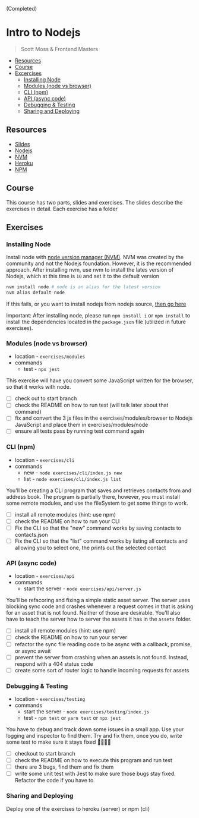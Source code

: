 (Completed)

# Intro to Nodejs

> Scott Moss & Frontend Masters

- [Resources](#resources)
- [Course](#course)
- [Excercises](#excercises)
  - [Installing Node](#installing-node)
  - [Modules (node vs browser)](#modules-node-vs-browser)
  - [CLI (npm)](#cli-npm)
  - [API (async code)](#api-async-code)
  - [Debugging & Testing](#debugging--testing)
  - [Sharing and Deploying](#sharing-and-deploying)

## Resources

- [Slides](https://slides.com/scotups/deck/fullscreen)
- [Nodejs](https://nodejs.org/en/)
- [NVM](https://github.com/creationix/nvm)
- [Heroku](https://heroku.com)
- [NPM](https://www.npmjs.com/)

## Course

This course has two parts, slides and exercises. The slides describe the exercises in detail. Each exercise has a folder

## Exercises

### Installing Node

Install node with [node version manager (NVM)](https://github.com/creationix/nvm#installation). NVM was created by the community and not the Nodejs foundation. However, it is the recommended approach. After installing nvm, use nvm to install the lates version of Nodejs, which at this time is `10` and set it to the default version

```bash
nvm install node # node is an alias for the latest version
nvm alias default node
```

If this fails, or you want to install nodejs from nodejs source, [then go here](https://nodejs.org/en/)

Important: After installing node, please run `npm install i` or `npm install` to install the dependencies located in the `package.json` file (utilized in future exercises).

### Modules (node vs browser)

- location - `exercises/modules`
- commands
  - test - `npx jest`

This exercise will have you convert some JavaScript written for the browser, so that it works with node.

- [ ] check out to start branch
- [ ] check the README on how to run test (will talk later about that command)
- [ ] fix and convert the 3 js files in the exercises/modules/browser to Nodejs JavaScript and place them in exercises/modules/node
- [ ] ensure all tests pass by running test command again

### CLI (npm)

- location - `exercises/cli`
- commands
  - new - `node exercises/cli/index.js new`
  - list - `node exercises/cli/index.js list`

You'll be creating a CLI program that saves and retrieves contacts from and address book. The program is partially there, however, you must install some remote modules, and use the fileSystem to get some things to work.

- [ ] install all remote modules (hint: use npm)
- [ ] check the README on how to run your CLI
- [ ] Fix the CLI so that the "new" command works by saving contacts to contacts.json
- [ ] Fix the CLI so that the "list" command works by listing all contacts and allowing you to select one, the prints out the selected contact

### API (async code)

- location - `exercises/api`
- commands
  - start the server - `node exercises/api/server.js`

You'll be refacoring and fixing a simple static asset server. The server uses blocking sync code and crashes whenever a request comes in that is asking for an asset that is not found. Neither of those are desirable. You'll also have to teach the server how to server the assets it has in the `assets` folder.

- [ ] install all remote modules (hint: use npm)
- [ ] check the README on how to run your server
- [ ] refactor the sync file reading code to be async with a callback, promise, or async await
- [ ] prevent the server from crashing when an assets is not found. Instead, respond with a 404 status code
- [ ] create some sort of router logic to handle incoming requests for assets

### Debugging & Testing

- location - `exercises/testing`
- commands
  - start the server - `node exercises/testing/index.js`
  - test - `npm test` or `yarn test` or `npx jest`

You have to debug and track down some issues in a small app. Use your logging and inspector to find them. Try and fix them, once you do, write some test to make sure it stays fixed 👌🏾😎💯

- [ ] checkout to start branch
- [ ] check the README on how to execute this program and run test
- [ ] there are 3 bugs, find them and fix them
- [ ] write some unit test with Jest to make sure those bugs stay fixed. Refactor the code if you have to

### Sharing and Deploying

Deploy one of the exercises to heroku (server) or npm (cli)
